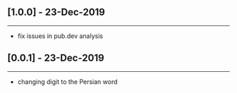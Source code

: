 ## [1.0.0] - 23-Dec-2019
--------------------------------
- fix issues in pub.dev analysis

## [0.0.1] - 23-Dec-2019
--------------------------------
- changing digit to the Persian word

